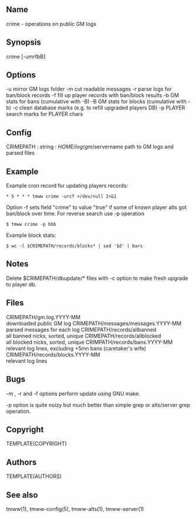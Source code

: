 Name
----
crime - operations on public GM logs

Synopsis
--------

crime [-umrfbB]

Options
-------

-u          mirror GM logs folder
-m          cut readable messages
-r          parse logs for ban/block records
-f          fill up player records with ban/block results
-b          GM stats for bans (cumulative with -B)
-B          GM stats for blocks (cumulative with -b)
-c          clean database marks (e.g. to refill upgraded players DB)
-p PLAYER   search marks for PLAYER chars

Config
------

CRIMEPATH : string : $HOME/log/gm/$servername
    path to GM logs and parsed files

Example
-------

Example cron record for updating players records:

    * 5 * * * tmww crime -urcf >/dev/null 2>&1

Option -f sets field "crime" to value "true" if some of known player alts got
ban/block over time. For reverse search use -p operation

    $ tmww crime -p bbb

Example block stats:

    $ wc -l $CRIMEPATH/records/blocks* | sed '$d' | bars

Notes
-----

Delete $CRIMEPATH/dbupdate/* files with -c option to make fresh upgrade to
player db.

Files
-----

CRIMEPATH/gm.log.YYYY-MM  
    downloaded public GM log
CRIMEPATH/messages/messages.YYYY-MM  
    parsed messages for each log
CRIMEPATH/records/allbanned  
    all banned nicks, sorted, unique
CRIMEPATH/records/allblocked  
    all blocked nicks, sorted, unique
CRIMPATH/records/bans.YYYY-MM  
    relevant log lines, excluding +5mn bans (caretaker's wife)
CRIMEPATH/records/blocks.YYYY-MM  
    relevant log lines

Bugs
----

-m , -r and -f options perform update using GNU make.

-p option is quite noizy but much better than simple grep or alts/server grep
operation.

Copyright
---------
TEMPLATE(COPYRIGHT)

Authors
-------
TEMPLATE(AUTHORS)

See also
--------
tmww(1), tmww-config(5), tmww-alts(1), tmww-server(1)

